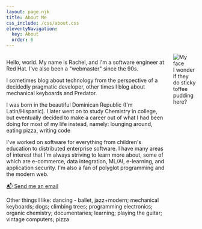 ```yaml
---
layout: page.njk
title: About Me
css_include: /css/about.css
eleventyNavigation:
  key: About
  order: 6
---
```


<div class="columns">
<section class="column is-three-quarters">

Hello, world. My name is Rachel, and I'm a software engineer at Red Hat. I've also been a "webmaster" since the 90s.

I sometimes blog about technology from the perspective of a decidedly pragmatic developer, other times I blog about mechanical keyboards and Predator.

I was born in the beautiful Dominican Republic (I'm Latin/Hispanic). I later went on to study Chemistry in college, but eventually decided to make a career out of what I had been doing for most of my life instead, namely: lounging around, eating pizza, writing code

I've worked on software for everything from children's education to distributed enterprise software. I have many areas of interest that I'm always striving to learn more about, some of which are e-commerce, data integration, ML/AI, e-learning, and application security. I'm also a fan of polyglot programming and the modern web.

<a href="/contact">📬 Send me an email</a>

<p class="marquee">
   <span>
   Other things I like: dancing - ballet, jazz+modern; mechanical keyboards; dogs; climbing trees; programming electronics; organic chemistry; documentaries; learning; playing the guitar; vintage computers; pizza
   </span>
 </p>


</section>

<aside class="column">
<div class="picture">
<div class="picture__border">
<img src="/img/photos/rachel-cropped.jpg" alt="My face">
<figcaption>I wonder if they do sticky toffee pudding here?</figcaption>
</div>
</div>
</aside>
</div>


